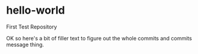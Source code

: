 # hello-world
First Test Repository

OK so here's a bit of filler text to figure out the whole commits and commits message thing.
